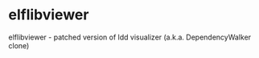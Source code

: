 elflibviewer
============

elflibviewer - patched version of ldd visualizer (a.k.a. DependencyWalker clone)